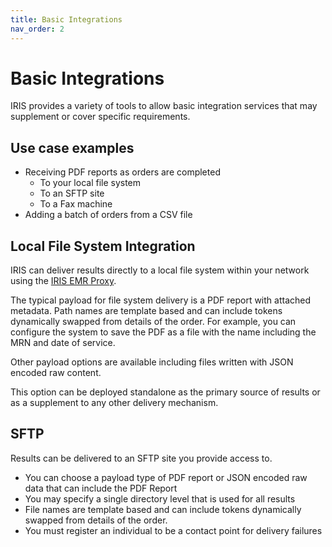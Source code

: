 ```yaml
---
title: Basic Integrations
nav_order: 2
---
```


# Basic Integrations
IRIS provides a variety of tools to allow basic integration services that may supplement or cover specific requirements.

## Use case examples
- Receiving PDF reports as orders are completed
     - To your local file system
     - To an SFTP site
     - To a Fax machine
- Adding a batch of orders from a CSV file


## Local File System Integration
IRIS can deliver results directly to a local file system within your network using the [IRIS EMR Proxy](/IntegrationDocumentation/docs/integration/IRISEMRProxy/). 

The typical payload for file system delivery is a PDF report with attached metadata.  Path names are template based and can include tokens dynamically swapped from details of the order. For example, you can configure the system to save the PDF as a file with the name including the MRN and date of service.  

Other payload options are available including files written with JSON encoded raw content.  

This option can be deployed standalone as the primary source of results or as a supplement to any other delivery mechanism. 

## SFTP 
Results can be delivered to an SFTP site you provide access to.  

- You can choose a payload type of PDF report or JSON encoded raw data that can include the PDF Report
- You may specify a single directory level that is used for all results
- File names are template based and can include tokens dynamically swapped from details of the order.  
- You must register an individual to be a contact point for delivery failures
